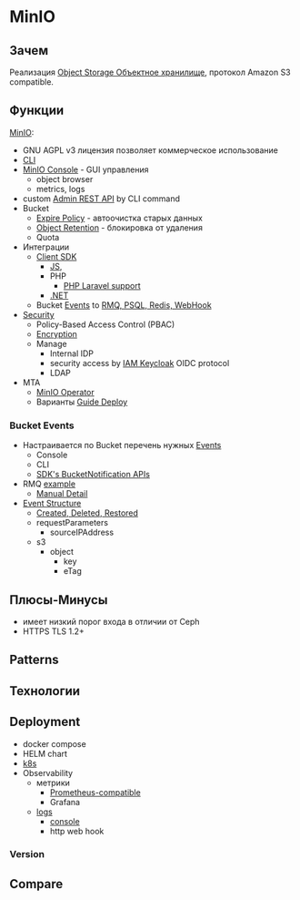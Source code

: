 # MinIO

## Зачем

Реализация [Object Storage Объектное хранилище](object.storage.md), протокол Amazon S3 compatible.

## Функции

[MinIO](https://min.io/):

- GNU AGPL v3 лицензия позволяет коммерческое использование
- [CLI](https://min.io/docs/minio/linux/reference/minio-mc.html)
- [MinIO Console](https://min.io/docs/minio/linux/administration/minio-console.html) - GUI управления 
	- object browser
	- metrics, logs
- custom [Admin REST API](https://github.com/dominicklee/MinIO-Admin-for-PHP) by CLI command
- Bucket
	- [Expire Policy](https://min.io/docs/minio/linux/administration/object-management.html#object-lifecycle-management) - автоочистка старых данных
	- [Object Retention](https://min.io/docs/minio/linux/administration/object-management.html#object-retention) - блокировка от удаления
	- Quota
- Интеграции
	- [Client SDK](https://min.io/docs/minio/linux/developers/minio-drivers.html#minio-drivers) 
		- [JS](https://github.com/minio/minio-js), 
		- PHP
			- [PHP Laravel support](https://laravel.com/docs/9.x/filesystem#amazon-s3-compatible-filesystems)
		- [.NET](https://min.io/docs/minio/linux/developers/dotnet/minio-dotnet.html) 
	- Bucket [Events](https://min.io/docs/minio/linux/administration/monitoring/bucket-notifications.html#)	to [RMQ, PSQL, Redis, WebHook](https://min.io/docs/minio/linux/administration/monitoring.html#bucket-notifications)
- [Security](https://min.io/docs/minio/linux/administration/identity-access-management.html)
	- Policy-Based Access Control (PBAC) 
	- [Encryption](https://min.io/product/enterprise-object-storage-encryption)
	- Manage
		- Internal IDP	
		- security access by [IAM Keycloak](https://min.io/product/identity-and-access-management) OIDC protocol
		- LDAP
- MTA
	- [MinIO Operator](https://blog.min.io/secure-multi-tenant-object-storage/)
	- Варианты [Guide Deploy](https://github.com/minio/minio/blob/master/docs/multi-tenancy/README.md)

### Bucket Events

- Настраивается по Bucket перечень нужных [Events](https://min.io/docs/minio/linux/reference/minio-mc/mc-event-add.html#mc-event-supported-events)
	- Console
	- CLI
	- [SDK's BucketNotification APIs](https://min.io/docs/minio/linux/developers/go/API.html#setbucketnotification-ctx-context-context-bucketname-string-config-notification-configuration-error)
- RMQ [example](https://min.io/docs/minio/linux/administration/monitoring/publish-events-to-amqp.html#minio-bucket-notifications-publish-amqp)
	- [Manual Detail](https://github.com/minio/minio/blob/master/docs/bucket/notifications/README.md)
- [Event Structure](https://docs.aws.amazon.com/AmazonS3/latest/userguide/notification-content-structure.html)
	- [Created, Deleted, Restored](https://docs.aws.amazon.com/AmazonS3/latest/userguide/ev-events.html)
	- requestParameters
		- sourceIPAddress
	- s3
		- object
			- key
			- eTag

## Плюсы-Минусы

- имеет низкий порог входа в отличии от Ceph
- HTTPS TLS 1.2+

## Patterns

## Технологии

## Deployment

- docker compose
- HELM chart
- [k8s](https://min.io/docs/minio/kubernetes/upstream/index.html)
- Observability
	- метрики 
		- [Prometheus-compatible](https://min.io/docs/minio/linux/administration/monitoring.html#deployment-metrics)
		- Grafana
	- [logs](https://min.io/docs/minio/linux/administration/monitoring.html#server-logs)
		- [console](https://github.com/minio/minio/blob/master/docs/logging/README.md)
		- http web hook

### Version

## Compare